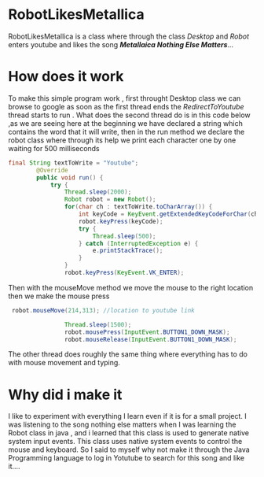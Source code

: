 # RobotLikesMetallica
RobotLikesMetallica is a class where through the class *Desktop* and *Robot* enters youtube and likes the song ***Metallaica Nothing Else Matters***...

# How does it work
To make this simple program work , first throught Desktop class we can browse to google as soon as the first thread ends the *RedirectToYoutube* thread starts to run
. What does the second thread do is in this code below ,as we are seeing here at the beginning we have declared a string which contains the word that it will write,
then in the run method we declare the robot class where through its help we print each character one by one waiting for 500 milliseconds

```java
final String textToWrite = "Youtube";
        @Override
        public void run() {
            try {
                Thread.sleep(2000);
                Robot robot = new Robot();
                for(char ch : textToWrite.toCharArray()) {
                    int keyCode = KeyEvent.getExtendedKeyCodeForChar(ch);
                    robot.keyPress(keyCode);
                    try {
                        Thread.sleep(500);
                    } catch (InterruptedException e) {
                        e.printStackTrace();
                    }
                }
                robot.keyPress(KeyEvent.VK_ENTER);
```

Then with the mouseMove method we move the mouse to the right location then we make the mouse press
```java
 robot.mouseMove(214,313); //location to youtube link

                Thread.sleep(1500);
                robot.mousePress(InputEvent.BUTTON1_DOWN_MASK);
                robot.mouseRelease(InputEvent.BUTTON1_DOWN_MASK);
 ```
 The other thread does roughly the same thing where everything has to do with mouse movement and typing.
# Why did i make it
I like to experiment with everything I learn even if it is for a small project.
I was listening to the song nothing else matters when I was learning the Robot class in java , 
and i learned that this class is used to generate native system input events. This class uses native system events to control
the mouse and keyboard.
So I said to myself why not make it through the Java Programming language to log in
Yotutube to search for this song and like it....

